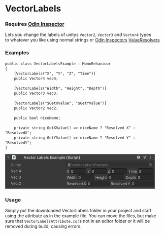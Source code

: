 # VectorLabels

### Requires [Odin Inspector](https://odininspector.com/)

Lets you change the labels of unitys `Vector2`, `Vector3` and `Vector4` types  
to whatever you like using normal strings or [Odin Inspectors] [ValueResolvers]


### Examples
```CSharp
public class VectorLabelsExample : MonoBehaviour
{
    [VectorLabels("X", "Y", "Z", "Time")]
    public Vector4 vec4;

    [VectorLabels("Width", "Height", "Depth")]
    public Vector3 vec3;

    [VectorLabels("$GetXValue", "$GetYValue")]
    public Vector2 vec2;

    public bool niceName;

    private string GetXValue() => niceName ? "Resolved X" : "ResolvedX";
    private string GetYValue() => niceName ? "Resolved Y" : "ResolvedY";
}
```

![](Example.png)

### Usage
Simply put the downloaded VectorLabels folder in your project
and start using the attribute as in the example file.
You can move the files, but make sure that `VectorLabelsAttribute.cs`
is not in an editor folder or it will be removed during build, causing errors.

[Odin Inspector]: https://odininspector.com/
[Odin Inspectors]: https://odininspector.com/
[ValueResolvers]: https://odininspector.com/documentation/sirenix.odininspector.editor.valueresolvers.valueresolver-1
